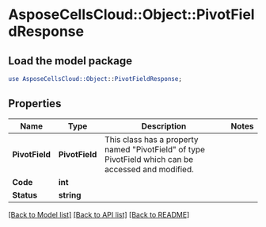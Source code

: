 # AsposeCellsCloud::Object::PivotFieldResponse 

## Load the model package
```perl
use AsposeCellsCloud::Object::PivotFieldResponse;
```

## Properties
Name | Type | Description | Notes
------------ | ------------- | ------------- | -------------
**PivotField** | **PivotField** | This class has a property named "PivotField" of type PivotField which can be accessed and modified. |
**Code** | **int** |  |
**Status** | **string** |  |  

[[Back to Model list]](../README.md#documentation-for-models) [[Back to API list]](../README.md#documentation-for-api-endpoints) [[Back to README]](../README.md)

